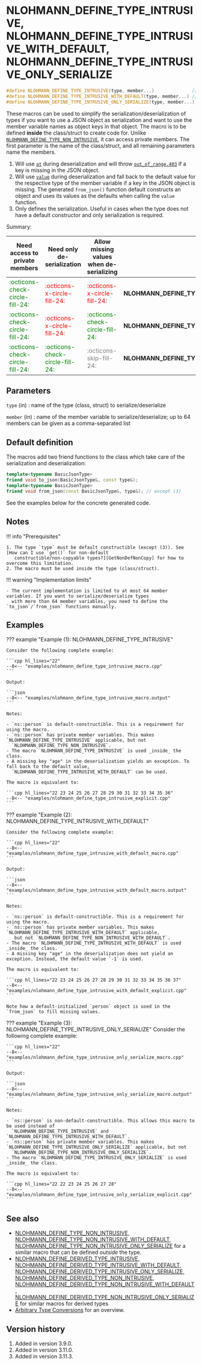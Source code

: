 # NLOHMANN_DEFINE_TYPE_INTRUSIVE, NLOHMANN_DEFINE_TYPE_INTRUSIVE_WITH_DEFAULT, NLOHMANN_DEFINE_TYPE_INTRUSIVE_ONLY_SERIALIZE

```cpp
#define NLOHMANN_DEFINE_TYPE_INTRUSIVE(type, member...)              // (1)
#define NLOHMANN_DEFINE_TYPE_INTRUSIVE_WITH_DEFAULT(type, member...) // (2)
#define NLOHMANN_DEFINE_TYPE_INTRUSIVE_ONLY_SERIALIZE(type, member...) // (3)
```

These macros can be used to simplify the serialization/deserialization of types if you want to use a JSON object as
serialization and want to use the member variable names as object keys in that object. The macro is to be defined
**inside** the class/struct to create code for. Unlike
[`NLOHMANN_DEFINE_TYPE_NON_INTRUSIVE`](nlohmann_define_type_non_intrusive.md), it can access private members. The first
parameter is the name of the class/struct, and all remaining parameters name the members.

1. Will use [`at`](../basic_json/at.md) during deserialization and will throw
  [`out_of_range.403`](../../home/exceptions.md#jsonexceptionout_of_range403) if a key is missing in the JSON object.
2. Will use [`value`](../basic_json/value.md) during deserialization and fall back to the default value for the
   respective type of the member variable if a key in the JSON object is missing. The generated `from_json()` function
   default constructs an object and uses its values as the defaults when calling the `value` function.
3. Only defines the serialization. Useful in cases when the type does not have a default constructor and only serialization is required.

Summary:

| Need access to private members                                   | Need only de-serialization                                       | Allow missing values when de-serializing                         | macro                                                 |
|------------------------------------------------------------------|------------------------------------------------------------------|------------------------------------------------------------------|-------------------------------------------------------|
| <div style="color: green;">:octicons-check-circle-fill-24:</div> | <div style="color: red;">:octicons-x-circle-fill-24:</div>       | <div style="color: red;">:octicons-x-circle-fill-24:</div>       | **NLOHMANN_DEFINE_TYPE_INTRUSIVE**                    |
| <div style="color: green;">:octicons-check-circle-fill-24:</div> | <div style="color: red;">:octicons-x-circle-fill-24:</div>       | <div style="color: green;">:octicons-check-circle-fill-24:</div> | **NLOHMANN_DEFINE_TYPE_INTRUSIVE_WITH_DEFAULT**       |
| <div style="color: green;">:octicons-check-circle-fill-24:</div> | <div style="color: green;">:octicons-check-circle-fill-24:</div> | <div style="color: grey;">:octicons-skip-fill-24:</div>          | **NLOHMANN_DEFINE_TYPE_INTRUSIVE_ONLY_SERIALIZE**     |

## Parameters

`type` (in)
:   name of the type (class, struct) to serialize/deserialize

`member` (in)
:   name of the member variable to serialize/deserialize; up to 64 members can be given as a comma-separated list

## Default definition

The macros add two friend functions to the class which take care of the serialization and deserialization:

```cpp
template<typename BasicJsonType>
friend void to_json(BasicJsonType&, const type&);
template<typename BasicJsonType>
friend void from_json(const BasicJsonType&, type&); // except (3)
```

See the examples below for the concrete generated code.

## Notes

!!! info "Prerequisites"

    1. The type `type` must be default constructible (except (3)). See [How can I use `get()` for non-default
       constructible/non-copyable types?][GetNonDefNonCopy] for how to overcome this limitation.
    2. The macro must be used inside the type (class/struct).

[GetNonDefNonCopy]: ../../features/arbitrary_types.md#how-can-i-use-get-for-non-default-constructiblenon-copyable-types

!!! warning "Implementation limits"

    - The current implementation is limited to at most 64 member variables. If you want to serialize/deserialize types
      with more than 64 member variables, you need to define the `to_json`/`from_json` functions manually.

## Examples

??? example "Example (1): NLOHMANN_DEFINE_TYPE_INTRUSIVE"

    Consider the following complete example:

    ```cpp hl_lines="22"
    --8<-- "examples/nlohmann_define_type_intrusive_macro.cpp"
    ```
    
    Output:
    
    ```json
    --8<-- "examples/nlohmann_define_type_intrusive_macro.output"
    ```

    Notes:

    - `ns::person` is default-constructible. This is a requirement for using the macro.
    - `ns::person` has private member variables. This makes `NLOHMANN_DEFINE_TYPE_INTRUSIVE` applicable, but not
      `NLOHMANN_DEFINE_TYPE_NON_INTRUSIVE`.
    - The macro `NLOHMANN_DEFINE_TYPE_INTRUSIVE` is used _inside_ the class.
    - A missing key "age" in the deserialization yields an exception. To fall back to the default value,
      `NLOHMANN_DEFINE_TYPE_INTRUSIVE_WITH_DEFAULT` can be used.

    The macro is equivalent to:

    ```cpp hl_lines="22 23 24 25 26 27 28 29 30 31 32 33 34 35 36"
    --8<-- "examples/nlohmann_define_type_intrusive_explicit.cpp"
    ```

??? example "Example (2): NLOHMANN_DEFINE_TYPE_INTRUSIVE_WITH_DEFAULT"

    Consider the following complete example:

    ```cpp hl_lines="22"
    --8<-- "examples/nlohmann_define_type_intrusive_with_default_macro.cpp"
    ```
    
    Output:
    
    ```json
    --8<-- "examples/nlohmann_define_type_intrusive_with_default_macro.output"
    ```

    Notes:

    - `ns::person` is default-constructible. This is a requirement for using the macro.
    - `ns::person` has private member variables. This makes `NLOHMANN_DEFINE_TYPE_INTRUSIVE_WITH_DEFAULT` applicable,
       but not `NLOHMANN_DEFINE_TYPE_NON_INTRUSIVE_WITH_DEFAULT`.
    - The macro `NLOHMANN_DEFINE_TYPE_INTRUSIVE_WITH_DEFAULT` is used _inside_ the class.
    - A missing key "age" in the deserialization does not yield an exception. Instead, the default value `-1` is used.

    The macro is equivalent to:

    ```cpp hl_lines="22 23 24 25 26 27 28 29 30 31 32 33 34 35 36 37"
    --8<-- "examples/nlohmann_define_type_intrusive_with_default_explicit.cpp"
    ```

    Note how a default-initialized `person` object is used in the `from_json` to fill missing values.

??? example "Example (3): NLOHMANN_DEFINE_TYPE_INTRUSIVE_ONLY_SERIALIZE"
    Consider the following complete example:

    ```cpp hl_lines="22"
    --8<-- "examples/nlohmann_define_type_intrusive_only_serialize_macro.cpp"
    ```
    
    Output:
    
    ```json
    --8<-- "examples/nlohmann_define_type_intrusive_only_serialize_macro.output"
    ```

    Notes:

    - `ns::person` is non-default-constructible. This allows this macro to be used instead of 
      `NLOHMANN_DEFINE_TYPE_INTRUSIVE` and `NLOHMANN_DEFINE_TYPE_INTRUSIVE_WITH_DEFAULT`.
    - `ns::person` has private member variables. This makes `NLOHMANN_DEFINE_TYPE_INTRUSIVE_ONLY_SERIALIZE` applicable, but not
      `NLOHMANN_DEFINE_TYPE_NON_INTRUSIVE_ONLY_SERIALIZE`.
    - The macro `NLOHMANN_DEFINE_TYPE_INTRUSIVE_ONLY_SERIALIZE` is used _inside_ the class.

    The macro is equivalent to:

    ```cpp hl_lines="22 22 23 24 25 26 27 28"
    --8<-- "examples/nlohmann_define_type_intrusive_only_serialize_explicit.cpp"
    ```

## See also

- [NLOHMANN_DEFINE_TYPE_NON_INTRUSIVE, NLOHMANN_DEFINE_TYPE_NON_INTRUSIVE_WITH_DEFAULT, 
  NLOHMANN_DEFINE_TYPE_NON_INTRUSIVE_ONLY_SERIALIZE](nlohmann_define_type_non_intrusive.md)
  for a similar macro that can be defined _outside_ the type.
- [NLOHMANN_DEFINE_DERIVED_TYPE_INTRUSIVE, NLOHMANN_DEFINE_DERIVED_TYPE_INTRUSIVE_WITH_DEFAULT,
  NLOHMANN_DEFINE_DERIVED_TYPE_INTRUSIVE_ONLY_SERIALIZE, NLOHMANN_DEFINE_DERIVED_TYPE_NON_INTRUSIVE,
  NLOHMANN_DEFINE_DERIVED_TYPE_NON_INTRUSIVE_WITH_DEFAULT, 
  NLOHMANN_DEFINE_DERIVED_TYPE_NON_INTRUSIVE_ONLY_SERIALIZE](nlohmann_define_derived_type.md) for similar macros for
  derived types
- [Arbitrary Type Conversions](../../features/arbitrary_types.md) for an overview.

## Version history

1. Added in version 3.9.0.
2. Added in version 3.11.0.
3. Added in version 3.11.3.

